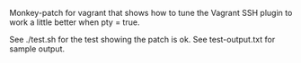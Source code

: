 Monkey-patch for vagrant that shows how to tune the Vagrant SSH plugin
to work a little better when pty = true.

See ./test.sh for the test showing the patch is ok. See test-output.txt
for sample output.

